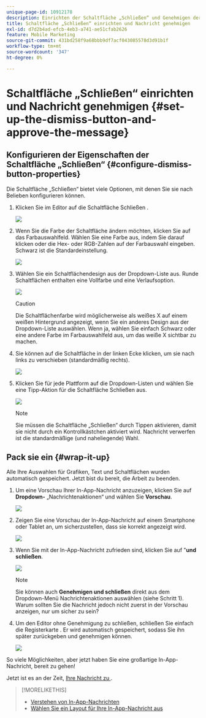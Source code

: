 ```yaml
---
unique-page-id: 10912178
description: Einrichten der Schaltfläche „Schließen“ und Genehmigen der Nachricht - Marketo-Dokumente - Produktdokumentation
title: Schaltfläche „Schließen“ einrichten und Nachricht genehmigen
exl-id: d7d2b4ad-efcb-4eb3-a741-ae51cfab2626
feature: Mobile Marketing
source-git-commit: 431bd258f9a68bbb9df7acf043085578d3d91b1f
workflow-type: tm+mt
source-wordcount: '347'
ht-degree: 0%

---
```


# Schaltfläche „Schließen“ einrichten und Nachricht genehmigen {#set-up-the-dismiss-button-and-approve-the-message}

## Konfigurieren der Eigenschaften der Schaltfläche „Schließen“  {#configure-dismiss-button-properties}

Die Schaltfläche „Schließen“ bietet viele Optionen, mit denen Sie sie nach Belieben konfigurieren können.

1. Klicken Sie im Editor auf die Schaltfläche Schließen .

   ![](assets/image2016-5-9-10-3a23-3a37.png)

1. Wenn Sie die Farbe der Schaltfläche ändern möchten, klicken Sie auf das Farbauswahlfeld. Wählen Sie eine Farbe aus, indem Sie darauf klicken oder die Hex- oder RGB-Zahlen auf der Farbauswahl eingeben. Schwarz ist die Standardeinstellung.

   ![](assets/image2016-5-9-10-3a33-3a17.png)

1. Wählen Sie ein Schaltflächendesign aus der Dropdown-Liste aus. Runde Schaltflächen enthalten eine Vollfarbe und eine Verlaufsoption.

   ![](assets/image2016-5-9-10-3a35-3a46.png)

   >[!CAUTION]
   >
   >Die Schaltflächenfarbe wird möglicherweise als weißes X auf einem weißen Hintergrund angezeigt, wenn Sie ein anderes Design aus der Dropdown-Liste auswählen. Wenn ja, wählen Sie einfach Schwarz oder eine andere Farbe im Farbauswahlfeld aus, um das weiße X sichtbar zu machen.

1. Sie können auf die Schaltfläche in der linken Ecke klicken, um sie nach links zu verschieben (standardmäßig rechts).

   ![](assets/image2016-5-9-10-3a39-3a5.png)

1. Klicken Sie für jede Plattform auf die Dropdown-Listen und wählen Sie eine Tipp-Aktion für die Schaltfläche Schließen aus.

   ![](assets/image2016-5-9-10-3a43-3a54.png)

   >[!NOTE]
   >
   >Sie müssen die Schaltfläche „Schließen“ durch Tippen aktivieren, damit sie nicht durch ein Kontrollkästchen aktiviert wird. Nachricht verwerfen ist die standardmäßige (und naheliegende) Wahl.

## Pack sie ein {#wrap-it-up}

Alle Ihre Auswahlen für Grafiken, Text und Schaltflächen wurden automatisch gespeichert. Jetzt bist du bereit, die Arbeit zu beenden.

1. Um eine Vorschau Ihrer In-App-Nachricht anzuzeigen, klicken Sie auf **Dropdown-** „Nachrichtenaktionen“ und wählen Sie **Vorschau**.

   ![](assets/image2016-5-9-10-3a58-3a38.png)

1. Zeigen Sie eine Vorschau der In-App-Nachricht auf einem Smartphone oder Tablet an, um sicherzustellen, dass sie korrekt angezeigt wird.

   ![](assets/image2016-5-9-11-3a2-3a13.png)

1. Wenn Sie mit der In-App-Nachricht zufrieden sind, klicken Sie auf &quot;**und schließen**.

   ![](assets/image2016-5-9-11-3a8-3a52.png)

   >[!NOTE]
   >
   >Sie können auch **Genehmigen und schließen** direkt aus dem Dropdown-Menü Nachrichtenaktionen auswählen (siehe Schritt 1). Warum sollten Sie die Nachricht jedoch nicht zuerst in der Vorschau anzeigen, nur um sicher zu sein?

1. Um den Editor ohne Genehmigung zu schließen, schließen Sie einfach die Registerkarte . Er wird automatisch gespeichert, sodass Sie ihn später zurückgeben und genehmigen können.

   ![](assets/image2016-5-9-11-3a9-3a46.png)

So viele Möglichkeiten, aber jetzt haben Sie eine großartige In-App-Nachricht, bereit zu gehen!

Jetzt ist es an der Zeit, [Ihre Nachricht zu ](/help/marketo/product-docs/mobile-marketing/in-app-messages/sending-your-in-app-message/send-your-in-app-message.md).

>[!MORELIKETHIS]
>
>* [Verstehen von In-App-Nachrichten](/help/marketo/product-docs/mobile-marketing/in-app-messages/understanding-in-app-messages.md)
>* [Wählen Sie ein Layout für Ihre In-App-Nachricht aus](/help/marketo/product-docs/mobile-marketing/in-app-messages/creating-in-app-messages/choose-a-layout-for-your-in-app-message.md)
